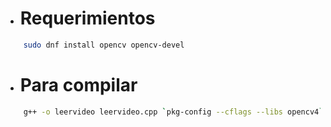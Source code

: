 - # Requerimientos
```bash
    sudo dnf install opencv opencv-devel
```

- # Para compilar
```bash
    g++ -o leervideo leervideo.cpp `pkg-config --cflags --libs opencv4`
```